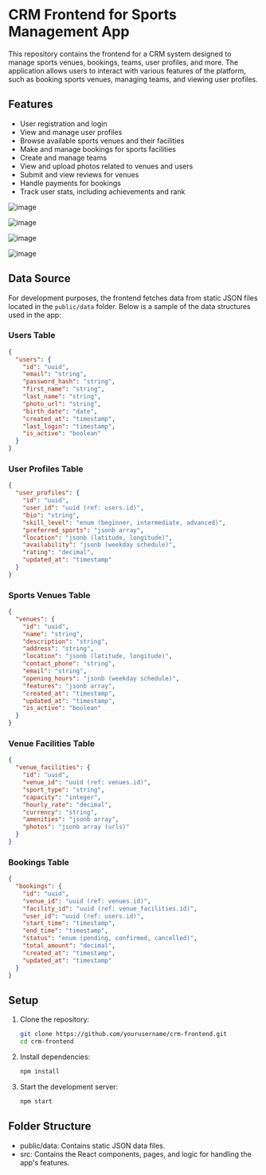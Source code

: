 # CRM Frontend for Sports Management App
This repository contains the frontend for a CRM system designed to manage sports venues, bookings, teams, user profiles, and more. The application allows users to interact with various features of the platform, such as booking sports venues, managing teams, and viewing user profiles.
## Features
- User registration and login
- View and manage user profiles
- Browse available sports venues and their facilities
- Make and manage bookings for sports facilities
- Create and manage teams
- View and upload photos related to venues and users
- Submit and view reviews for venues
- Handle payments for bookings
- Track user stats, including achievements and rank


![image](https://github.com/user-attachments/assets/d3d75180-b170-40c7-88b7-5edf665c9cb8)


![image](https://github.com/user-attachments/assets/b4b31ff9-5524-4a14-815b-ed94e9b9a985)

![image](https://github.com/user-attachments/assets/d64e39c4-5c43-4c02-bcc9-b01cf308c522)


![image](https://github.com/user-attachments/assets/3b4a561e-49e9-4fd4-a3a9-4de74c49f588)

## Data Source
For development purposes, the frontend fetches data from static JSON files located in the `public/data` folder. Below is a sample of the data structures used in the app:
### Users Table
```json
{
  "users": {
    "id": "uuid",
    "email": "string",
    "password_hash": "string",
    "first_name": "string",
    "last_name": "string",
    "photo_url": "string",
    "birth_date": "date",
    "created_at": "timestamp",
    "last_login": "timestamp",
    "is_active": "boolean"
  }
}
```
### User Profiles Table
```json
{
  "user_profiles": {
    "id": "uuid",
    "user_id": "uuid (ref: users.id)",
    "bio": "string",
    "skill_level": "enum (beginner, intermediate, advanced)",
    "preferred_sports": "jsonb array",
    "location": "jsonb (latitude, longitude)",
    "availability": "jsonb (weekday schedule)",
    "rating": "decimal",
    "updated_at": "timestamp"
  }
}
```
### Sports Venues Table
```json
{
  "venues": {
    "id": "uuid",
    "name": "string",
    "description": "string",
    "address": "string",
    "location": "jsonb (latitude, longitude)",
    "contact_phone": "string",
    "email": "string",
    "opening_hours": "jsonb (weekday schedule)",
    "features": "jsonb array",
    "created_at": "timestamp",
    "updated_at": "timestamp",
    "is_active": "boolean"
  }
}
```
### Venue Facilities Table
```json
{
  "venue_facilities": {
    "id": "uuid",
    "venue_id": "uuid (ref: venues.id)",
    "sport_type": "string",
    "capacity": "integer",
    "hourly_rate": "decimal",
    "currency": "string",
    "amenities": "jsonb array",
    "photos": "jsonb array (urls)"
  }
}
```
### Bookings Table
```json
{
  "bookings": {
    "id": "uuid",
    "venue_id": "uuid (ref: venues.id)",
    "facility_id": "uuid (ref: venue_facilities.id)",
    "user_id": "uuid (ref: users.id)",
    "start_time": "timestamp",
    "end_time": "timestamp",
    "status": "enum (pending, confirmed, cancelled)",
    "total_amount": "decimal",
    "created_at": "timestamp",
    "updated_at": "timestamp"
  }
}
```
## Setup
1. Clone the repository:
   ```bash
   git clone https://github.com/yourusername/crm-frontend.git
   cd crm-frontend
   ```
2. Install dependencies:
    ```bash
    npm install
    ```
3. Start the development server:
    ```bash
    npm start
   ```
## Folder Structure
- public/data: Contains static JSON data files.
- src: Contains the React components, pages, and logic for handling the app's features.
